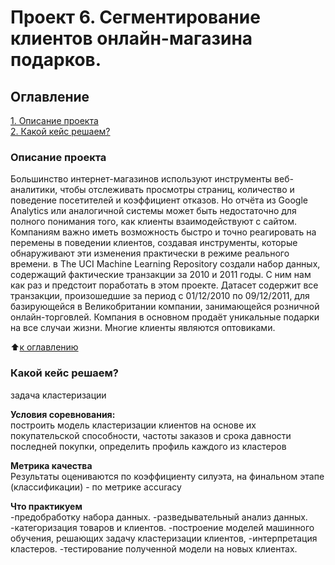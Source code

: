 # Проект 6. Сегментирование клиентов онлайн-магазина подарков.

## Оглавление  
[1. Описание проекта](https://github.com/Victover/ds_projects/blob/main/project_1a/readme.md#Описание-проекта)  
[2. Какой кейс решаем?](https://github.com/Victover/ds_projects/blob/main/project_1a/readme.md#Какой-кейс-решаем)  


### Описание проекта    
Большинство интернет-магазинов используют инструменты веб-аналитики, чтобы отслеживать просмотры страниц, количество и поведение посетителей и коэффициент отказов. Но отчёта из Google Analytics или аналогичной системы может быть недостаточно для полного понимания того, как клиенты взаимодействуют с сайтом. Компаниям важно иметь возможность быстро и точно реагировать на перемены в поведении клиентов, создавая инструменты, которые обнаруживают эти изменения практически в режиме реального времени.
в The UCI Machine Learning Repository создали набор данных, содержащий фактические транзакции за 2010 и 2011 годы. С ним нам как раз и предстоит поработать в этом проекте.
Датасет содержит все транзакции, произошедшие за период с 01/12/2010 по 09/12/2011, для базирующейся в Великобритании компании, занимающейся розничной онлайн-торговлей. Компания в основном продаёт уникальные подарки на все случаи жизни. Многие клиенты являются оптовиками.

:arrow_up:[к оглавлению](_)


### Какой кейс решаем?    
задача кластеризации

**Условия соревнования:**  
построить модель кластеризации клиентов на основе их покупательской способности, частоты заказов и срока давности последней покупки, определить профиль каждого из кластеров 

**Метрика качества**     
Результаты оцениваются по коэффициенту силуэта, на финальном этапе (классификации) - по метрике accuracy

**Что практикуем**     
-предобработку набора данных.
-разведывательный анализ данных.
-категоризация товаров и клиентов.
-построение моделей машинного обучения, решающих задачу кластеризации клиентов, 
-интерпретация кластеров.
-тестирование полученной модели на новых клиентах.

